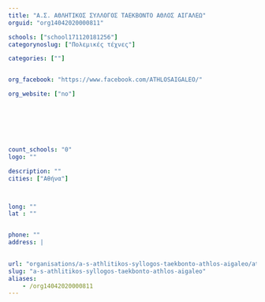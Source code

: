 ```yaml
---
title: "Α.Σ. ΑΘΛΗΤΙΚΟΣ ΣΥΛΛΟΓΟΣ ΤΑΕΚΒΟΝΤΟ ΑΘΛΟΣ ΑΙΓΑΛΕΩ"
orguid: "org14042020000811"

schools: ["school171120181256"]
categorynoslug: ["Πολεμικές τέχνες"]

categories: [""]


org_facebook: "https://www.facebook.com/ATHLOSAIGALEO/"

org_website: ["no"]







count_schools: "0"
logo: ""

description: ""
cities: ["Αθήνα"]



long: ""
lat : ""


phone: ""
address: |
    

url: "organisations/a-s-athlitikos-syllogos-taekbonto-athlos-aigaleo/athina/"
slug: "a-s-athlitikos-syllogos-taekbonto-athlos-aigaleo"
aliases:
    - /org14042020000811
---
```



